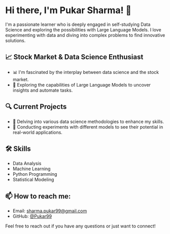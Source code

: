 # Hi there, I'm Pukar Sharma! 👋

I'm a passionate learner who is deeply engaged in self-studying Data Science and exploring the possibilities with Large Language Models. I love experimenting with data and diving into complex problems to find innovative solutions.

## 📈 Stock Market & Data Science Enthusiast
- 📊 I'm fascinated by the interplay between data science and the stock market.
- 🤖 Exploring the capabilities of Large Language Models to uncover insights and automate tasks.

## 🔍 Current Projects
- 🧠 Delving into various data science methodologies to enhance my skills.
- 🚀 Conducting experiments with different models to see their potential in real-world applications.

## 🛠 Skills
- Data Analysis
- Machine Learning
- Python Programming
- Statistical Modeling

## 📫 How to reach me:
- Email: [sharma.pukar99@gmail.com](mailto:sharma.pukar99@gmail.com)
- GitHub: [@Pukar99](https://github.com/Pukar99)

Feel free to reach out if you have any questions or just want to connect!

